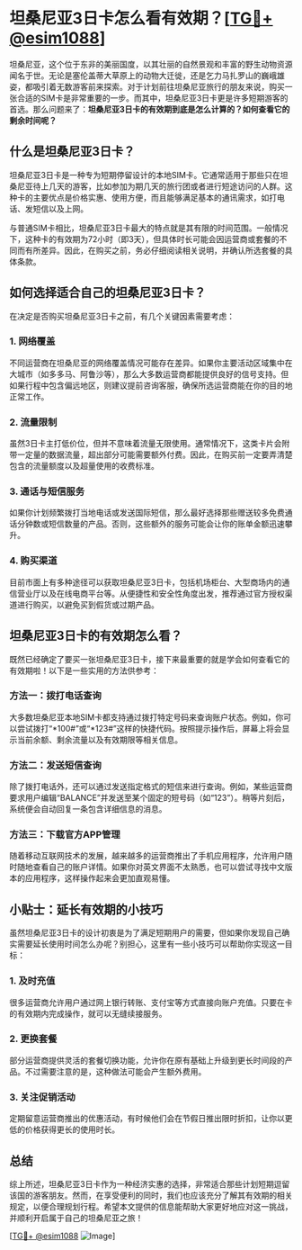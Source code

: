 # 坦桑尼亚3日卡怎么看有效期？[[TG💪+ @esim1088](https://t.me/s/esim1088)]

坦桑尼亚，这个位于东非的美丽国度，以其壮丽的自然景观和丰富的野生动物资源闻名于世。无论是塞伦盖蒂大草原上的动物大迁徙，还是乞力马扎罗山的巍峨雄姿，都吸引着无数游客前来探索。对于计划前往坦桑尼亚旅行的朋友来说，购买一张合适的SIM卡是非常重要的一步。而其中，坦桑尼亚3日卡更是许多短期游客的首选。那么问题来了：**坦桑尼亚3日卡的有效期到底是怎么计算的？如何查看它的剩余时间呢？**

## 什么是坦桑尼亚3日卡？

坦桑尼亚3日卡是一种专为短期停留设计的本地SIM卡。它通常适用于那些只在坦桑尼亚待上几天的游客，比如参加为期几天的旅行团或者进行短途访问的人群。这种卡的主要优点是价格实惠、使用方便，而且能够满足基本的通讯需求，如打电话、发短信以及上网。

与普通SIM卡相比，坦桑尼亚3日卡最大的特点就是其有限的时间范围。一般情况下，这种卡的有效期为72小时（即3天），但具体时长可能会因运营商或套餐的不同而有所差异。因此，在购买之前，务必仔细阅读相关说明，并确认所选套餐的具体条款。

## 如何选择适合自己的坦桑尼亚3日卡？

在决定是否购买坦桑尼亚3日卡之前，有几个关键因素需要考虑：

### 1. **网络覆盖**
   不同运营商在坦桑尼亚的网络覆盖情况可能存在差异。如果你主要活动区域集中在大城市（如多多马、阿鲁沙等），那么大多数运营商都能提供良好的信号支持。但如果行程中包含偏远地区，则建议提前咨询客服，确保所选运营商能在你的目的地正常工作。

### 2. **流量限制**
   虽然3日卡主打低价位，但并不意味着流量无限使用。通常情况下，这类卡片会附带一定量的数据流量，超出部分可能需要额外付费。因此，在购买前一定要弄清楚包含的流量额度以及超量使用的收费标准。

### 3. **通话与短信服务**
   如果你计划频繁拨打当地电话或发送国际短信，那么最好选择那些赠送较多免费通话分钟数或短信数量的产品。否则，这些额外的服务可能会让你的账单金额迅速攀升。

### 4. **购买渠道**
   目前市面上有多种途径可以获取坦桑尼亚3日卡，包括机场柜台、大型商场内的通信营业厅以及在线电商平台等。从便捷性和安全性角度出发，推荐通过官方授权渠道进行购买，以避免买到假货或过期产品。

## 坦桑尼亚3日卡的有效期怎么看？

既然已经确定了要买一张坦桑尼亚3日卡，接下来最重要的就是学会如何查看它的有效期啦！以下是一些实用的方法供参考：

### 方法一：拨打电话查询
大多数坦桑尼亚本地SIM卡都支持通过拨打特定号码来查询账户状态。例如，你可以尝试拨打“*100#”或“*123#”这样的快捷代码。按照提示操作后，屏幕上将会显示当前余额、剩余流量以及有效期限等相关信息。

### 方法二：发送短信查询
除了拨打电话外，还可以通过发送指定格式的短信来进行查询。例如，某些运营商要求用户编辑“BALANCE”并发送至某个固定的短号码（如“123”）。稍等片刻后，系统便会自动回复一条包含详细信息的消息。

### 方法三：下载官方APP管理
随着移动互联网技术的发展，越来越多的运营商推出了手机应用程序，允许用户随时随地查看自己的账户详情。如果你对英文界面不太熟悉，也可以尝试寻找中文版本的应用程序，这样操作起来会更加直观易懂。

## 小贴士：延长有效期的小技巧

虽然坦桑尼亚3日卡的设计初衷是为了满足短期用户的需要，但如果你发现自己确实需要延长使用时间怎么办呢？别担心，这里有一些小技巧可以帮助你实现这一目标：

### 1. **及时充值**
   很多运营商允许用户通过网上银行转账、支付宝等方式直接向账户充值。只要在卡的有效期内完成操作，就可以无缝续接服务。

### 2. **更换套餐**
   部分运营商提供灵活的套餐切换功能，允许你在原有基础上升级到更长时间段的产品。不过需要注意的是，这种做法可能会产生额外费用。

### 3. **关注促销活动**
   定期留意运营商推出的优惠活动，有时候他们会在节假日推出限时折扣，让你以更低的价格获得更长的使用时长。

## 总结

综上所述，坦桑尼亚3日卡作为一种经济实惠的选择，非常适合那些计划短期逗留该国的游客朋友。然而，在享受便利的同时，我们也应该充分了解其有效期的相关规定，以便合理规划行程。希望本文提供的信息能帮助大家更好地应对这一挑战，并顺利开启属于自己的坦桑尼亚之旅！

[[TG💪+ @esim1088](https://t.me/s/esim1088) ![Image](https://i.postimg.cc/4NQfJmqS/Snipaste-2025-05-13-00-14-12.png)]